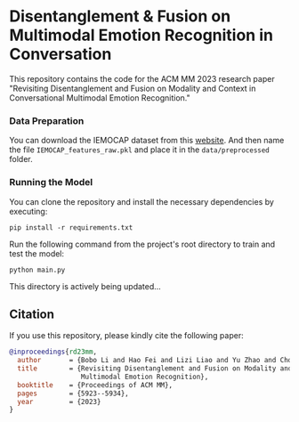 # Disentanglement & Fusion on Multimodal Emotion Recognition in Conversation

This repository contains the code for the ACM MM 2023 research paper "Revisiting Disentanglement and Fusion on Modality and Context in Conversational Multimodal Emotion Recognition."

### Data Preparation 

You can download the IEMOCAP dataset from this [website](https://github.com/hujingwen6666/MMGCN/tree/master/IEMOCAP_features).
And then name the file `IEMOCAP_features_raw.pkl` and place it in the `data/preprocessed` folder.

### Running the Model

You can clone the repository and install the necessary dependencies by executing:

`pip install -r requirements.txt`

Run the following command from the project's root directory to train and test the model:

`python main.py`


This directory is actively being updated...

## Citation
If you use this repository, please kindly cite the following paper:

```bib
@inproceedings{rd23mm,
  author       = {Bobo Li and Hao Fei and Lizi Liao and Yu Zhao and Chong Teng and Tat{-}Seng Chua and Donghong Ji and Fei Li},
  title        = {Revisiting Disentanglement and Fusion on Modality and Context in Conversational
                  Multimodal Emotion Recognition},
  booktitle    = {Proceedings of ACM MM},
  pages        = {5923--5934},
  year         = {2023}
}
```
